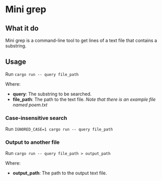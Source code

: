 # Mini grep

## What it do
Mini grep is a command-line tool to get lines of a text file that contains a substring.

## Usage
Run `cargo run -- query file_path`

Where:
- **query**: The substring to be searched.
- **file_path**: The path to the text file.
_Note that there is an example file named poem.txt_

### Case-insensitive search
Run `IGNORED_CASE=1 cargo run -- query file_path`

### Output to another file
Run `cargo run -- query file_path > output_path`

Where:
- **output_path**: The path to the output text file.